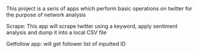 This project is a seris of apps which perform basic operations on twitter for the purpose of network analysis

Scrape:
This app will scrape twitter using a keyword, apply sentiment analysis and dump it into a local CSV file

Getfollow app:
will get follower list of inputted ID
